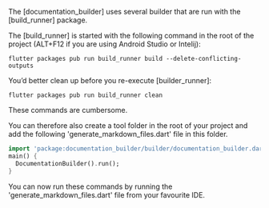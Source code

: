 [//]: # (This file was generated from: doc/template/05-Generating-Documentation-Files.mdt using the documentation_builder package on: 2021-09-09 20:20:11.751025.)
<a id='lib-builder-documentation-builder-dart-documentationbuilder-run'></a>The [documentation_builder] uses several builder that are run with the [build_runner] package.

The [build_runner] is started with the following command in the root of the project (ALT+F12 if you are using Android Studio or Intelij):
```
flutter packages pub run build_runner build --delete-conflicting-outputs
```

You’d better clean up before you re-execute [builder_runner]:
```
flutter packages pub run build_runner clean
```


These commands are cumbersome.

You can therefore also create a tool folder in the root of your project and add the following 'generate_markdown_files.dart' file in this folder.

<a id='tool-generate-markdown-files-dart'></a>
```dart
import 'package:documentation_builder/builder/documentation_builder.dart';main() {
  DocumentationBuilder().run();
}
```


You can now run these commands by running the 'generate_markdown_files.dart' file from your favourite IDE.